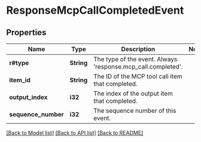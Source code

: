 # ResponseMcpCallCompletedEvent

## Properties

Name | Type | Description | Notes
------------ | ------------- | ------------- | -------------
**r#type** | **String** | The type of the event. Always 'response.mcp_call.completed'. | 
**item_id** | **String** | The ID of the MCP tool call item that completed. | 
**output_index** | **i32** | The index of the output item that completed. | 
**sequence_number** | **i32** | The sequence number of this event. | 

[[Back to Model list]](../README.md#documentation-for-models) [[Back to API list]](../README.md#documentation-for-api-endpoints) [[Back to README]](../README.md)


